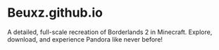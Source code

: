 # Beuxz.github.io
A detailed, full-scale recreation of Borderlands 2 in Minecraft. Explore, download, and experience Pandora like never before!
